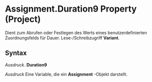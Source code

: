 
# Assignment.Duration9 Property (Project)

Dient zum Abrufen oder Festlegen des Werts eines benutzerdefinierten Zuordnungsfelds für Dauer. Lese-/Schreibzugriff  **Variant**.


## Syntax

 _Ausdruck_. **Duration9**

 _Ausdruck_ Eine Variable, die ein **Assignment** -Objekt darstellt.

